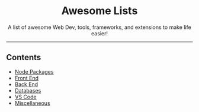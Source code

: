 <div align="center">
  <h1>Awesome Lists</h1>
  <p>A list of awesome Web Dev, tools, frameworks, and extensions to make life easier!</p>
</div>

---

## Contents

- [Node Packages](#programming-languages)
- [Front End](#front-end-development)
- [Back End](#back-end-development)
- [Databases](#databases)
- [VS Code](#vs-code-extensions)
- [Miscellaneous](#miscellaneous)

